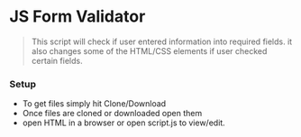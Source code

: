 # JS Form Validator
> This script will check if user entered information into required fields.
> it also changes some of the HTML/CSS elements if user checked certain fields.

### Setup

- To get files simply hit Clone/Download
- Once files are cloned or downloaded open them
- open HTML in a browser or open script.js to view/edit.

